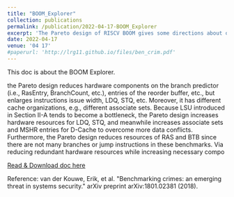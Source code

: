 ```yaml
---
title: "BOOM_Explorer"
collection: publications
permalink: /publication/2022-04-17-BOOM_Explorer
excerpt: 'The Pareto design of RISCV BOOM gives some directions about optimizing BOOM microarchitecture withon performance-power design space...'
date: 2022-04-17
venue: '04 17'
#paperurl: 'http://lrg11.github.io/files/ben_crim.pdf'
---
```

This doc is about the BOOM Explorer. 

the Pareto
design reduces hardware components on the branch predictor
(i.e., RasEntry, BranchCount, etc.), entries of the reorder
buffer, etc., but enlarges instructions issue width, LDQ, STQ,
etc. Moreover, it has different cache organizations, e.g., different associate sets. Because LSU introduced in Section II-A
tends to become a bottleneck, the Pareto design increases
hardware resources for LDQ, STQ, and meanwhile increases
associate sets and MSHR entries for D-Cache to overcome
more data conflicts. Furthermore, the Pareto design reduces
resources of RAS and BTB since there are not many branches
or jump instructions in these benchmarks. Via reducing redundant hardware resources while increasing necessary compo

[Read & Download doc here](http://lrg11.github.io/files/ben_crim.pdf)

Reference: van der Kouwe, Erik, et al. "Benchmarking crimes: an emerging threat in systems security." arXiv preprint arXiv:1801.02381 (2018).
